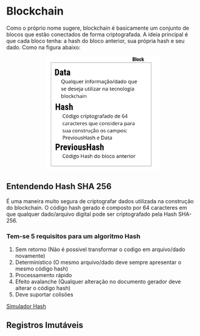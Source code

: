 
# Blockchain
Como o próprio nome sugere, blockchain é basicamente um conjunto de blocos que estão conectados de forma criptografada. A ideia principal é que cada bloco tenha: a hash do bloco anterior, sua própria hash e seu dado. Como na figura abaixo:

<div style="text-align: center">
    <img src="/images/Block.png" width="300px">
</div>


## Entendendo Hash SHA 256
É uma maneira muito segura de criptografar dados utilizada na construção do blockchain. O código hash gerado é composto por 64 caracteres em que qualquer dado/arquivo digital pode ser criptografado pela Hash SHA-256.

### Tem-se 5 requisitos para um algoritmo Hash
1. Sem retorno (Não é possivel transformar o codigo em arquivo/dado novamente)
1. Determinístico (O mesmo arquivo/dado deve sempre apresentar o mesmo código hash)
1. Processamento rápido
1. Efeito avalanche (Qualquer alteração no documento gerador deve alterar o código hash)
1. Deve suportar colisões

<a href="https://tools.superdatascience.com/blockchain/hash/">Simulador Hash</a>

## Registros Imutáveis
